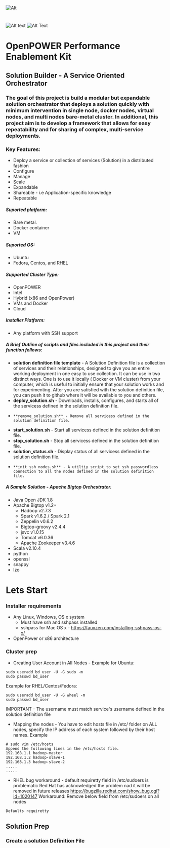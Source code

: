 ![Alt](http://www.scientificcomputing.com/sites/scientificcomputing.com/files/openpower_foundation_ml.jpg#right)
#
![Alt text](http://findicons.com/files/icons/2278/operating_systems/256/ubuntu.png#center)
![Alt Text](http://findicons.com/files/icons/1786/oxygen_refit/128/start_here_redhat.png)
# OpenPOWER Performance Enablement Kit
## Solution Builder - A Service Oriented Orchestrator

### The goal of this project is build a modular but expandable solution orchestrator that deploys a solution quickly with minimum intervention in single node, docker nodes, virtual nodes, and multi nodes bare-metal cluster. In additional, this project aim is to develop a framework that allows for easy repeatability and for sharing of complex, multi-service deployments.

### Key Features:
- Deploy a service or collection of services (Solution) in a distributed fashion 
- Configure 
- Manage
- Scale
- Expandable
- Shareable - i.e Application-specific knowledge
- Repeatable

##### Suported platform:
- Bare metal.
- Docker container
- VM 

##### Suported OS:
- Ubuntu 
- Fedora, Centos, and RHEL 

##### Supported Cluster Type:
- OpenPOWER
- Intel 
- Hybrid (x86 and OpenPower)
- VMs and Docker
- Cloud

##### Installer Platform:
- Any platform with SSH support

##### A Brief Outline of scripts and files included in this project and their function follows:
-   **solution definition file template** - A Solution Definition file is a collection of services and their relationships, designed to give you an entire working deployment in one easy to use collection. It can be use in two distinct ways. One is to use it locally ( Docker or VM cluster) from your computer, which is useful to initially ensure that your solution works and for experimenting. After you are satisfied with the solution definition file, you can push it to github where it will be available to you and others.
-   **deploy_solution.sh** - Downloads, installs, configures, and starts all of the servicess defined in the solution definition file.
-	  **remove_solution.sh** - Remove all servicess defined in the solution definition file.
-   **start_solution.sh** - Start all servicess defined in the solution definition file.
-   **stop_solution.sh** - Stop all servicess defined in the solution definition file.
-   **solution_status.sh** - Display status of all servicess defined in the solution definition file.
-	  **init_ssh_nodes.sh** - A utiltiy script to set ssh passwordless connection to all the nodes defined in the solution definition file.

##### A Sample Solution - Apache Bigtop Orchestrator.
- Java Open JDK 1.8 
- Apache Bigtop  v1.2+ 
  * Hadoop  v2.7.3
  * Spark  v1.6.2 / Spark 2.1
  * Zeppelin  v0.6.2
  * Bigtop-groovy  v2.4.4
  * jsvc  v1.0.15
  * Tomcat  v6.0.36
  * Apache Zookeeper  v3.4.6
- Scala  v2.10.4
- python
- openssl
- snappy
- lzo
#
#
# Lets Start 
### Installer requirements 
- Any Linux, Windows, OS x system
  * Must have ssh and sshpass installed
  * sshpass for Mac OS x - https://fauxzen.com/installing-sshpass-os-x/   
- OpenPower or x86 architecture 

### Cluster prep
- Creating User Account in All Nodes - 
Example for Ubuntu:
```
sudo useradd bd_user -U -G sudo -m
sudo passwd bd_user
```
Example for RHEL/Centos/Fedora:
```
sudo useradd bd_user -U -G wheel -m
sudo passwd bd_user
```
IMPORTANT - The username must match service's username defined in the solution definition file 

- Mapping the nodes - You have to edit hosts file in /etc/ folder on ALL nodes, specify the IP address of each system followed by their host names. Example
```
# sudo vim /etc/hosts
Append the following lines in the /etc/hosts file.
192.168.1.1 hadoop-master 
192.168.1.2 hadoop-slave-1 
192.168.1.3 hadoop-slave-2
.....
.....
```
- RHEL bug workaround - default requiretty field in /etc/sudoers is problematic 
Red Hat has acknowledged the problem nad it will be removed in future releases https://bugzilla.redhat.com/show_bug.cgi?id=1020147
Workaround: Remove below field from /etc/sudoers on all nodes
```
Defaults requiretty
```
## Solution Prep
### Create a solution Definition File
